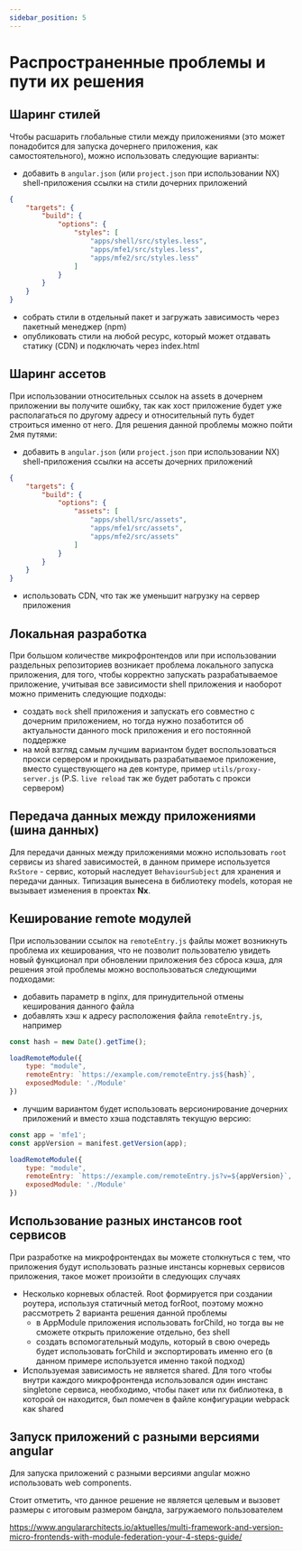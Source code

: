 ```yaml
---
sidebar_position: 5
---
```


# Распространенные проблемы и пути их решения

## Шаринг стилей

Чтобы расшарить глобальные стили между приложениями
(это может понадобится для запуска дочернего приложения, как самостоятельного),
можно использовать следующие варианты:

- добавить в `angular.json` (или `project.json` при использовании NX) shell-приложения ссылки на стили
  дочерних приложений

```json
{
    "targets": {
        "build": {
            "options": {
                "styles": [
                    "apps/shell/src/styles.less",
                    "apps/mfe1/src/styles.less",
                    "apps/mfe2/src/styles.less"
                ]
            }
        }
    }
}
```

- собрать стили в отдельный пакет и загружать зависимость через пакетный менеджер (npm)
- опубликовать стили на любой ресурс, который может отдавать статику (CDN) и подключать через index.html

## Шаринг ассетов

При использовании относительных ссылок на assets в дочернем приложении вы получите ошибку,
так как хост приложение будет уже располагаться по другому адресу
и относительный путь будет строиться именно от него. Для решения данной проблемы можно пойти 2мя путями:

- добавить в `angular.json` (или `project.json` при использовании NX) shell-приложения ссылки на ассеты
  дочерних приложений

```json
{
    "targets": {
        "build": {
            "options": {
                "assets": [
                    "apps/shell/src/assets",
                    "apps/mfe1/src/assets",
                    "apps/mfe2/src/assets"
                ]
            }
        }
    }
}
```

- использовать CDN, что так же уменьшит нагрузку на сервер приложения

## Локальная разработка

При большом количестве микрофронтендов или при использовании раздельных репозиториев возникает
проблема локального запуска приложения, для того, чтобы корректно запускать разрабатываемое приложение,
учитывая все зависимости shell приложения и наоборот можно применить следующие подходы:

- создать `mock` shell приложения и запускать его совместно с дочерним приложением, но тогда нужно позаботится
  об актуальности данного mock приложения и его постоянной поддержке
- на мой взгляд самым лучшим вариантом будет воспользоваться прокси сервером и прокидывать разрабатываемое
  приложение, вместо существующего на дев контуре, пример `utils/proxy-server.js`
  (P.S. `live reload` так же будет работать с прокси сервером)

## Передача данных между приложениями (шина данных)

Для передачи данных между приложениями можно использовать `root` сервисы из shared зависимостей, в данном
примере используется `RxStore` - сервис, который наследует `BehaviourSubject` для хранения и передачи данных.
Типизация вынесена в библиотеку models, которая не вызывает изменения в проектах **Nx**.

## Кеширование remote модулей

При использовании ссылок на `remoteEntry.js` файлы может возникнуть проблема их кеширования, что
не позволит пользователю увидеть новый функционал при обновлении приложения без сброса кэша, для
решения этой проблемы можно воспользоваться следующими подходами:

- добавить параметр в nginx, для принудительной отмены кеширования данного файла
- добавлять хэш к адресу расположения файла `remoteEntry.js`, например

```javascript
const hash = new Date().getTime();

loadRemoteModule({
    type: "module",
    remoteEntry: `https://example.com/remoteEntry.js${hash}`,
    exposedModule: './Module'
})
```

- лучшим вариантом будет использовать версионирование дочерних приложений и
  вместо хэша подставлять текущую версию:

```javascript
const app = 'mfe1';
const appVersion = manifest.getVersion(app);

loadRemoteModule({
    type: "module",
    remoteEntry: `https://example.com/remoteEntry.js?v=${appVersion}`,
    exposedModule: './Module'
})
```

## Использование разных инстансов root сервисов

При разработке на микрофронтендах вы можете столкнуться с тем, что приложения будут использовать разные
инстансы корневых сервисов приложения, такое может произойти в следующих случаях

- Несколько корневых областей. Root формируется при создании роутера, используя статичный метод forRoot,
  поэтому можно рассмотреть 2 варианта решения данной проблемы
    - в AppModule приложения использовать forChild, но тогда вы не сможете открыть приложение отдельно, без shell
    - создать вспомогательный модуль, который в свою очередь будет использовать forChild и экспортировать именно его
      (в данном примере используется именно такой подход)
- Используемая зависимость не является shared. Для того чтобы внутри каждого микрофронтенда использовался
  один инстанс singletone сервиса, необходимо, чтобы пакет или nx библиотека, в которой он находится, был помечен
  в файле конфигурации webpack как shared

## Запуск приложений с разными версиями angular

Для запуска приложений с разными версиями angular можно использовать web components.

Стоит отметить, что данное решение не является целевым и вызовет размеры с итоговым размером бандла, загружаемого
пользователем

https://www.angulararchitects.io/aktuelles/multi-framework-and-version-micro-frontends-with-module-federation-your-4-steps-guide/
